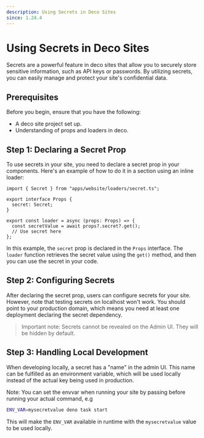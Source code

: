 ```yaml
---
description: Using Secrets in Deco Sites
since: 1.24.4
---
```


# Using Secrets in Deco Sites

Secrets are a powerful feature in deco sites that allow you to securely store sensitive information, such as API keys or passwords. By utilizing secrets, you can easily manage and protect your site's confidential data.

## Prerequisites

Before you begin, ensure that you have the following:

- A deco site project set up.
- Understanding of props and loaders in deco.

## Step 1: Declaring a Secret Prop

To use secrets in your site, you need to declare a secret prop in your components. Here's an example of how to do it in a section using an inline loader:

```tsx
import { Secret } from "apps/website/loaders/secret.ts";

export interface Props {
  secret: Secret;
}

export const loader = async (props: Props) => {
  const secretValue = await props?.secret?.get();
  // Use secret here
};
```

In this example, the `secret` prop is declared in the `Props` interface. The `loader` function retrieves the secret value using the `get()` method, and then you can use the secret in your code.

## Step 2: Configuring Secrets

After declaring the secret prop, users can configure secrets for your site. However, note that testing secrets on localhost won't work. You should point to your production domain, which means you need at least one deployment declaring the secret dependency.

> Important note: Secrets cannot be revealed on the Admin UI. They will be hidden by default.

## Step 3: Handling Local Development

When developing locally, a secret has a "name" in the admin UI. This name can be fulfilled as an environment variable, which will be used locally instead of the actual key being used in production.

Note: You can set the envvar when running your site by passing before running your actual command, e.g

```sh
ENV_VAR=mysecretvalue deno task start
```

This will make the `ENV_VAR` available in runtime with the `mysecretvalue` value to be used locally.
